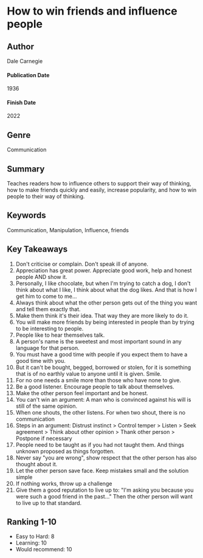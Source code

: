 # How to win friends and influence people

## Author
Dale Carnegie

#### Publication Date
1936

#### Finish Date
2022

## Genre
Communication

## Summary
Teaches readers how to influence others to support their way of thinking, how to make friends quickly and easily, increase popularity, and how to win people to their way of thinking.

## Keywords
Communication, Manipulation, Influence, friends

## Key Takeaways
1. Don't criticise or complain. Don't speak ill of anyone.
2. Appreciation has great power. Appreciate good work, help and honest people AND show it.
3. Personally, I like chocolate, but when I'm trying to catch a dog, I don't think about what I like, I think about what the dog likes. And that is how I get him to come to me...
4. Always think about what the other person gets out of the thing you want and tell them exactly that.
5. Make them think it's their idea. That way they are more likely to do it.
6. You will make more friends by being interested in people than by trying to be interesting to people.
7. People like to hear themselves talk.
8. A person's name is the sweetest and most important sound in any language for that person.
9. You must have a good time with people if you expect them to have a good time with you.
10. But it can't be bought, begged, borrowed or stolen, for it is something that is of no earthly value to anyone until it is given. Smile.
11. For no one needs a smile more than those who have none to give.
12. Be a good listener. Encourage people to talk about themselves.
13. Make the other person feel important and be honest.
14. You can't win an argument: A man who is convinced against his will is still of the same opinion.
15. When one shouts, the other listens. For when two shout, there is no communication
16. Steps in an argument: Distrust instinct > Control temper > Listen > Seek agreement > Think about other opinion > Thank other person > Postpone if necessary
17. People need to be taught as if you had not taught them. And things unknown proposed as things forgotten.
18. Never say "you are wrong", show respect that the other person has also thought about it.
19. Let the other person save face. Keep mistakes small and the solution simple
20. If nothing works, throw up a challenge
21. Give them a good reputation to live up to: "I'm asking you because you were such a good friend in the past..." Then the other person will want to live up to that standard.

## Ranking 1-10
- Easy to Hard: 8
- Learning: 10
- Would recommend: 10 
